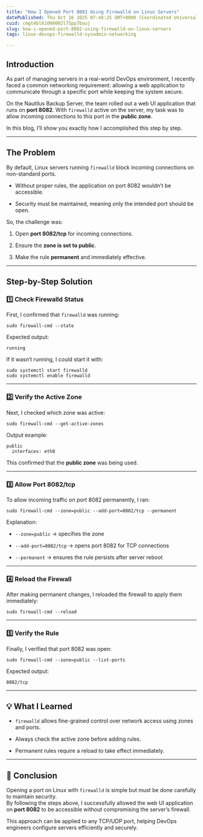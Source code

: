 ```yaml
---
title: "How I Opened Port 8082 Using Firewalld on Linux Servers"
datePublished: Thu Oct 16 2025 07:48:25 GMT+0000 (Coordinated Universal Time)
cuid: cmgt4bl61000002l75pp7bouj
slug: how-i-opened-port-8082-using-firewalld-on-linux-servers
tags: linux-devops-firewalld-sysadmin-networking

---
```


## Introduction

As part of managing servers in a real-world DevOps environment, I recently faced a common networking requirement: allowing a web application to communicate through a specific port while keeping the system secure.

On the Nautilus Backup Server, the team rolled out a web UI application that runs on **port 8082**. With `firewalld` active on the server, my task was to allow incoming connections to this port in the **public zone**.

In this blog, I’ll show you exactly how I accomplished this step by step.

---

## The Problem

By default, Linux servers running `firewalld` block incoming connections on non-standard ports.

* Without proper rules, the application on port 8082 wouldn’t be accessible.
    
* Security must be maintained, meaning only the intended port should be open.
    

So, the challenge was:

1. Open **port 8082/tcp** for incoming connections.
    
2. Ensure the **zone is set to public**.
    
3. Make the rule **permanent** and immediately effective.
    

---

## Step-by-Step Solution

### 1️⃣ Check Firewalld Status

First, I confirmed that `firewalld` was running:

```plaintext
sudo firewall-cmd --state
```

Expected output:

```plaintext
running
```

If it wasn’t running, I could start it with:

```plaintext
sudo systemctl start firewalld
sudo systemctl enable firewalld
```

---

### 2️⃣ Verify the Active Zone

Next, I checked which zone was active:

```plaintext
sudo firewall-cmd --get-active-zones
```

Output example:

```plaintext
public
  interfaces: eth0
```

This confirmed that the **public zone** was being used.

---

### 3️⃣ Allow Port 8082/tcp

To allow incoming traffic on port 8082 permanently, I ran:

```plaintext
sudo firewall-cmd --zone=public --add-port=8082/tcp --permanent
```

Explanation:

* `--zone=public` → specifies the zone
    
* `--add-port=8082/tcp` → opens port 8082 for TCP connections
    
* `--permanent` → ensures the rule persists after server reboot
    

---

### 4️⃣ Reload the Firewall

After making permanent changes, I reloaded the firewall to apply them immediately:

```plaintext
sudo firewall-cmd --reload
```

---

### 5️⃣ Verify the Rule

Finally, I verified that port 8082 was open:

```plaintext
sudo firewall-cmd --zone=public --list-ports
```

Expected output:

```plaintext
8082/tcp
```

---

## 💡 What I Learned

* `firewalld` allows fine-grained control over network access using zones and ports.
    
* Always check the active zone before adding rules.
    
* Permanent rules require a reload to take effect immediately.
    

---

## 🚀 Conclusion

Opening a port on Linux with `firewalld` is simple but must be done carefully to maintain security.  
By following the steps above, I successfully allowed the web UI application on **port 8082** to be accessible without compromising the server’s firewall.

This approach can be applied to any TCP/UDP port, helping DevOps engineers configure servers efficiently and securely.